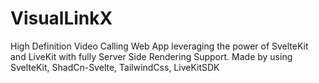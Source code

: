 # VisualLinkX
High Definition Video Calling Web App leveraging the power of SvelteKit and LiveKit with fully Server Side Rendering Support.
Made by using SvelteKit, ShadCn-Svelte, TailwindCss, LiveKitSDK
